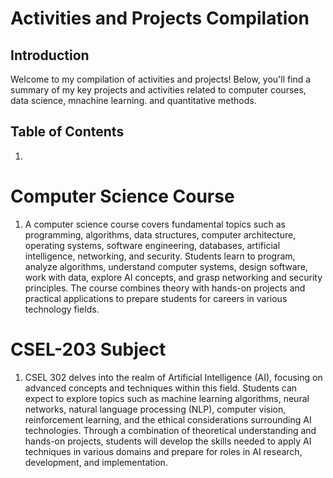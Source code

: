 # Activities and Projects Compilation

## Introduction

Welcome to my compilation of activities and projects! Below, you'll find a summary of my key projects and activities related to computer courses, data science, mnachine learning. and quantitative methods.

## Table of Contents

1. 


# Computer Science Course
1. A computer science course covers fundamental topics such as programming, algorithms, data structures, computer architecture, operating systems, software engineering, databases, artificial intelligence, networking, and security. Students learn to program, analyze algorithms, understand computer systems, design software, work with data, explore AI concepts, and grasp networking and security principles. The course combines theory with hands-on projects and practical applications to prepare students for careers in various technology fields.

# CSEL-203 Subject
1. CSEL 302 delves into the realm of Artificial Intelligence (AI), focusing on advanced concepts and techniques within this field. Students can expect to explore topics such as machine learning algorithms, neural networks, natural language processing (NLP), computer vision, reinforcement learning, and the ethical considerations surrounding AI technologies. Through a combination of theoretical understanding and hands-on projects, students will develop the skills needed to apply AI techniques in various domains and prepare for roles in AI research, development, and implementation.
